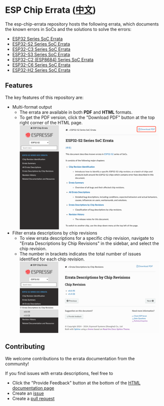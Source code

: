 # ESP Chip Errata ([中文](README_CN.md))

The esp-chip-errata repository hosts the following errata, which documents the known errors in SoCs and the solutions to solve the errors:

- [ESP32 Series SoC Errata](https://docs.espressif.com/projects/esp-chip-errata/en/latest/esp32/index.html)
- [ESP32-S2 Series SoC Errata](https://docs.espressif.com/projects/esp-chip-errata/en/latest/esp32s2/index.html)
- [ESP32-C3 Series SoC Errata](https://docs.espressif.com/projects/esp-chip-errata/en/latest/esp32c3/index.html)
- [ESP32-S3 Series SoC Errata](https://docs.espressif.com/projects/esp-chip-errata/en/latest/esp32s3/index.html)
- [ESP32-C2 (ESP8684) Series SoC Errata](https://docs.espressif.com/projects/esp-chip-errata/en/latest/esp32c2/index.html)
- [ESP32-C6 Series SoC Errata](https://docs.espressif.com/projects/esp-chip-errata/en/latest/esp32c6/index.html)
- [ESP32-H2 Series SoC Errata](https://docs.espressif.com/projects/esp-chip-errata/en/latest/esp32h2/index.html)


## Features

The key features of this repository are:
- Multi-format output
    - The errata are available in both **PDF** and **HTML** formats.
    - To get the PDF version, click the "Download PDF" button at the top right corner of the HTML page.
    ![Download PDF](docs/_static/download-pdf.png)
- Filter errata descriptions by chip revisions
    - To view errata descriptions for a specific chip revision, navigate to "Errata Descriptions by Chip Revisions" in the sidebar, and select the chip revision.
    - The number in brackets indicates the total number of issues identified for each chip revision.
    ![Filter Errata Descriptions by Chip Revisions](docs/_static/filter-chip-revision.png)


## Contributing

We welcome contributions to the errata documentation from the community!

If you find issues with errata descriptions, feel free to
- Click the "Provide Feedback" button at the bottom of the [HTML documentation page](https://docs.espressif.com/projects/esp-chip-errata/en/latest/esp32c6/index.html)
- Create an [issue](https://github.com/espressif/esp-chip-errata/issues) 
- Create a [pull request](https://github.com/espressif/esp-chip-errata/pulls)
